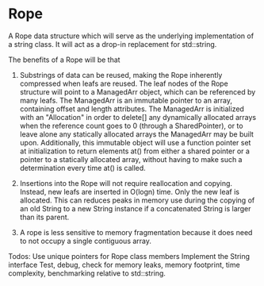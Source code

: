 # Rope

A Rope data structure which will serve as the underlying implementation of a string class. It will act as a drop-in replacement for std::string.

The benefits of a Rope will be that

1. Substrings of data can be reused, making the Rope inherently compressed when leafs are reused. The leaf nodes of the Rope structure will point to a ManagedArr object, which can be referenced by many leafs. The ManagedArr is an immutable pointer to an array, containing offset and length attributes. The ManagedArr is initialized with an "Allocation" in order to delete[] any dynamically allocated arrays when the reference count goes to 0 (through a SharedPointer), or to leave alone any statically allocated arrays the ManagedArr may be built upon. Additionally, this immutable object will use a function pointer set at initialization to return elements at() from either a shared pointer or a pointer to a statically allocated array, without having to make such a determination every time at() is called.

2. Insertions into the Rope will not require reallocation and copying. Instead, new leafs are inserted in O(logn) time. Only the new leaf is allocated. This can reduces peaks in memory use during the copying of an old String to a new String instance if a concatenated String is larger than its parent.

3. A rope is less sensitive to memory fragmentation because it does need to not occupy a single contiguous array.



Todos:
Use unique pointers for Rope class members
Implement the String interface
Test, debug, check for memory leaks, memory footprint, time complexity, benchmarking relative to std::string.
